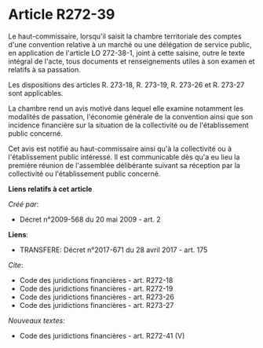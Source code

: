 # Article R272-39

Le haut-commissaire, lorsqu'il saisit la chambre territoriale des comptes d'une convention relative à un marché ou une
délégation de service public, en application de l'article LO 272-38-1, joint à cette saisine, outre le texte intégral de
l'acte, tous documents et renseignements utiles à son examen et relatifs à sa passation. 

Les dispositions des articles R. 273-18, R. 273-19, R. 273-26 et R. 273-27 sont applicables. 

La chambre rend un avis motivé dans lequel elle examine notamment les modalités de passation, l'économie générale de la
convention ainsi que son incidence financière sur la situation de la collectivité ou de l'établissement public concerné. 

Cet avis est notifié au haut-commissaire ainsi qu'à la collectivité ou à l'établissement public intéressé. Il est
communicable dès qu'a eu lieu la première réunion de l'assemblée délibérante suivant sa réception par la collectivité ou
l'établissement public concerné.

**Liens relatifs à cet article**

_Créé par_:

  - Décret n°2009-568 du 20 mai 2009 - art. 2

**Liens**:

  - TRANSFERE: Décret n°2017-671 du 28 avril 2017 - art. 175

_Cite_:

  - Code des juridictions financières - art. R272-18
  - Code des juridictions financières - art. R272-19
  - Code des juridictions financières - art. R273-26
  - Code des juridictions financières - art. R273-27

_Nouveaux textes_:

  - Code des juridictions financières - art. R272-41 (V)

